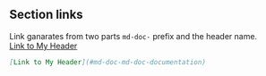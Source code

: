 ## Section links
Link ganarates from two parts `md-doc-` prefix and the header name.  
[Link to My Header](#md-doc-md-doc-documentation)

```md
[Link to My Header](#md-doc-md-doc-documentation)
```